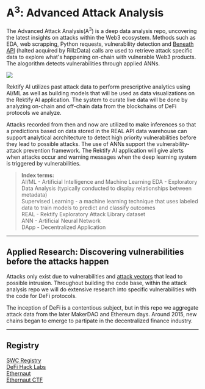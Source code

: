 # A<sup>3</sup>: Advanced Attack Analysis

The Advanced Attack Analysis(A<sup>3</sup>) is a deep data analysis repo, uncovering the latest insights on attacks within the Web3 ecosystem. Methods such as EDA, web scrapping, Python requests, vulnerability detection and [Beneath API](https://beneath.dev/bubblyorca/seal-dataset) (halted acquired by RillzData) calls are used to retrieve attack specific data to explore what's happening on-chain with vulnerable Web3 products. The alogorithm detects vulnerabilities through applied ANNs. 

![](https://github.com/RektifyAI/adv-attack-analysis/blob/main/web-scraper/gif-2-look.GIF)

Rektify AI utilizes past attack data to perform prescriptive analytics using AI/ML as well as building models that will be used as data visualizations on the Rektify AI application. The system to curate live data will be done by analyzing on-chain and off-chain data from the blockchains of DeFi protocols we analyze.

Attacks recorded from then and now are utilized to make inferences so that a predictions based on data stored in the REAL API data warehouse can support analytical acrchitecture to detect high priority vulnerabilities before they lead to possible attacks. The use of ANNs support the vulnerability-attack prevention framework. The Rektify AI application will give alerts when attacks occur and warning messages when the deep learning system is triggered by vulnerabilities.

> <b> Index terms: </b> </br>
> AI/ML - Artificial Intelligence and Machine Learning
> EDA - Exploratory Data Analysis (typically conducted to display relationships between metadata) </br>
> Supervised Learning - a machine learning technique that uses labeled data to train models to  predict and classify outcomes </br>
> REAL - Rektify Exploratory Attack Library dataset </br>
> ANN - Artificial Neural Network </br>
> DApp - Decentralized Application
----

## Applied Research: Discovering vulnerabilities before the attacks happen
Attacks only exist due to vulnerabilities and [attack vectors](https://github.com/sigp/solidity-security-blog) that lead to possible intrusion. Throughout building the code base, within the attack analysis repo we will do extensive research into specific vulnerabilities with the code for DeFi protocols. 

The inception of DeFi is a contentious subject, but in this repo we aggregate attack data from the later MakerDAO and Ethereum days. Around 2015, new chains began to emerge to partipate in the decentralized finance industry. 

----
## Registry
[SWC Registry](https://swcregistry.io) </br>
[DeFi Hack Labs](https://github.com/SunWeb3Sec/DeFiHackLabs) </br>
[Ethernaut](https://ethernaut.openzeppelin.com) </br>
[Ethernaut CTF](https://github.com/OpenZeppelin/ethernaut)
